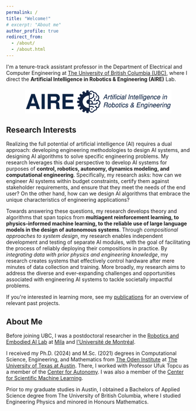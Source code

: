 ```yaml
---
permalink: /
title: "Welcome!"
# excerpt: "About me"
author_profile: true
redirect_from: 
  - /about/
  - /about.html
---
```


I'm a tenure-track assistant professor in the Department of  Electrical and Computer Engineering at [The University of British Columbia (UBC)](https://ece.ubc.ca/), where I direct the **Artificial Intelligence in Robotics & Engineering (AIRE)** Lab.
<!-- In Fall 2025, I will begin as a tenure-track assistant professor in the Department of Electrical and Computer Engineering at [The University of British Columbia (UBC)](https://ece.ubc.ca/).  -->

<div style="text-align: center; margin-bottom: 20px; margin-top: 20px;">
  <img 
  src="/images/aire_lab_logo.png" 
  width=400>
</div>

<!-- ## We're Hiring
The AIRE Lab is looking for highly motivated graduate students that are interested in advancing research at the intersection of **machine learning, reinforcement learning, robotics, control, autonomous systems, and computational modeling**.
We have openings for fully funded MASc and PhD positions within the Department of Electrical and Computer Engineering at UBC's Vancouver campus, beginning September 2025.
More details can be found in the following [application instructions](joinAIRE.md).

The first round of application reviews will take place on **December 20th, 2024**. 
For PhD applicants, applications submitted before **December 31st, 2024** are preferred and will be considered by the department for a four-year fellowship.
The final deadline for all applicants is **January 15th, 2025**. -->


## Research Interests
Realizing the full potential of artificial intelligence (AI) requires a dual approach: developing engineering methodologies to design AI systems, and designing AI algorithms to solve specific engineering problems. My research leverages this dual perspective to develop AI systems for purposes of **control, robotics, autonomy, dynamics modeling, and computational engineering**. Specifically, my research asks: how can we engineer AI systems within budget constraints, certify them against stakeholder requirements, and ensure that they meet the needs of the end user? On the other hand, how can we design AI algorithms that embrace the unique characteristics of engineering applications?

Towards answering these questions, my research develops theory and algorithms that span topics from **multiagent reinforcement learning, to physics-informed machine learning, to the reliable use of large language models in the design of autonomous systems**. Through *compositional approaches to system design*, my research enables independent development and testing of separate AI modules, 
with the goal of facilitating the process of reliably deploying their compositions in practice. By *integrating data with prior physics and engineering knowledge*, my research creates systems that effectively control hardware after mere minutes of data collection and training. More broadly, my research aims to address the diverse and ever-expanding challenges and opportunities associated with engineering AI systems to tackle societally impactful problems.

If you're interested in learning more, see my [publications](publications.md) for an overview of relevant past projects.

<!-- If you're interested in learning more, click [here](publications.md) for a list of my recent projects. -->

## About Me
Before joining UBC, I was a postdoctoral researcher in the [Robotics and Embodied AI Lab](https://montrealrobotics.ca/) at [Mila](https://mila.quebec/en) and [l'Université de Montréal](https://diro.umontreal.ca/accueil/). 

I received my Ph.D. (2024) and M.Sc. (2021) degrees in Computational Science, Engineering, and Mathematics from [The Oden Institute](https://www.oden.utexas.edu/) at [The University of Texas at Austin](https://www.utexas.edu/). There, I worked with Professor Ufuk Topcu as a member of the [Center for Autonomy](https://oden.utexas.edu/research/centers-and-groups/center-for-autonomy/). I was also a member of the [Center for Scientific Machine Learning](https://oden.utexas.edu/research/centers-and-groups/center-for-scientific-machine-learning/). 
<!-- I'm a member of Professor Ufuk Topcu's [Autonomous Systems Group](https://www.ae.utexas.edu/facultysites/topcu/wiki/index.php/Main_Page).  -->

Prior to my graduate studies in Austin, I obtained a Bachelors of Applied Science degree from The University of British Columbia, where I studied Engineering Physics and minored in Honours Mathematics.

<!-- This is the front page of a website that is powered by the [academicpages template](https://github.com/academicpages/academicpages.github.io) and hosted on GitHub pages. [GitHub pages](https://pages.github.com) is a free service in which websites are built and hosted from code and data stored in a GitHub repository, automatically updating when a new commit is made to the respository. This template was forked from the [Minimal Mistakes Jekyll Theme](https://mmistakes.github.io/minimal-mistakes/) created by Michael Rose, and then extended to support the kinds of content that academics have: publications, talks, teaching, a portfolio, blog posts, and a dynamically-generated CV. You can fork [this repository](https://github.com/academicpages/academicpages.github.io) right now, modify the configuration and markdown files, add your own PDFs and other content, and have your own site for free, with no ads! An older version of this template powers my own personal website at [stuartgeiger.com](http://stuartgeiger.com), which uses [this Github repository](https://github.com/staeiou/staeiou.github.io).

A data-driven personal website
======
Like many other Jekyll-based GitHub Pages templates, academicpages makes you separate the website's content from its form. The content & metadata of your website are in structured markdown files, while various other files constitute the theme, specifying how to transform that content & metadata into HTML pages. You keep these various markdown (.md), YAML (.yml), HTML, and CSS files in a public GitHub repository. Each time you commit and push an update to the repository, the [GitHub pages](https://pages.github.com/) service creates static HTML pages based on these files, which are hosted on GitHub's servers free of charge.

Many of the features of dynamic content management systems (like Wordpress) can be achieved in this fashion, using a fraction of the computational resources and with far less vulnerability to hacking and DDoSing. You can also modify the theme to your heart's content without touching the content of your site. If you get to a point where you've broken something in Jekyll/HTML/CSS beyond repair, your markdown files describing your talks, publications, etc. are safe. You can rollback the changes or even delete the repository and start over -- just be sure to save the markdown files! Finally, you can also write scripts that process the structured data on the site, such as [this one](https://github.com/academicpages/academicpages.github.io/blob/master/talkmap.ipynb) that analyzes metadata in pages about talks to display [a map of every location you've given a talk](https://academicpages.github.io/talkmap.html).

Getting started
======
1. Register a GitHub account if you don't have one and confirm your e-mail (required!)
1. Fork [this repository](https://github.com/academicpages/academicpages.github.io) by clicking the "fork" button in the top right. 
1. Go to the repository's settings (rightmost item in the tabs that start with "Code", should be below "Unwatch"). Rename the repository "[your GitHub username].github.io", which will also be your website's URL.
1. Set site-wide configuration and create content & metadata (see below -- also see [this set of diffs](http://archive.is/3TPas) showing what files were changed to set up [an example site](https://getorg-testacct.github.io) for a user with the username "getorg-testacct")
1. Upload any files (like PDFs, .zip files, etc.) to the files/ directory. They will appear at https://[your GitHub username].github.io/files/example.pdf.  
1. Check status by going to the repository settings, in the "GitHub pages" section

Site-wide configuration
------
The main configuration file for the site is in the base directory in [_config.yml](https://github.com/academicpages/academicpages.github.io/blob/master/_config.yml), which defines the content in the sidebars and other site-wide features. You will need to replace the default variables with ones about yourself and your site's github repository. The configuration file for the top menu is in [_data/navigation.yml](https://github.com/academicpages/academicpages.github.io/blob/master/_data/navigation.yml). For example, if you don't have a portfolio or blog posts, you can remove those items from that navigation.yml file to remove them from the header. 

Create content & metadata
------
For site content, there is one markdown file for each type of content, which are stored in directories like _publications, _talks, _posts, _teaching, or _pages. For example, each talk is a markdown file in the [_talks directory](https://github.com/academicpages/academicpages.github.io/tree/master/_talks). At the top of each markdown file is structured data in YAML about the talk, which the theme will parse to do lots of cool stuff. The same structured data about a talk is used to generate the list of talks on the [Talks page](https://academicpages.github.io/talks), each [individual page](https://academicpages.github.io/talks/2012-03-01-talk-1) for specific talks, the talks section for the [CV page](https://academicpages.github.io/cv), and the [map of places you've given a talk](https://academicpages.github.io/talkmap.html) (if you run this [python file](https://github.com/academicpages/academicpages.github.io/blob/master/talkmap.py) or [Jupyter notebook](https://github.com/academicpages/academicpages.github.io/blob/master/talkmap.ipynb), which creates the HTML for the map based on the contents of the _talks directory).

**Markdown generator**

I have also created [a set of Jupyter notebooks](https://github.com/academicpages/academicpages.github.io/tree/master/markdown_generator
) that converts a CSV containing structured data about talks or presentations into individual markdown files that will be properly formatted for the academicpages template. The sample CSVs in that directory are the ones I used to create my own personal website at stuartgeiger.com. My usual workflow is that I keep a spreadsheet of my publications and talks, then run the code in these notebooks to generate the markdown files, then commit and push them to the GitHub repository.

How to edit your site's GitHub repository
------
Many people use a git client to create files on their local computer and then push them to GitHub's servers. If you are not familiar with git, you can directly edit these configuration and markdown files directly in the github.com interface. Navigate to a file (like [this one](https://github.com/academicpages/academicpages.github.io/blob/master/_talks/2012-03-01-talk-1.md) and click the pencil icon in the top right of the content preview (to the right of the "Raw | Blame | History" buttons). You can delete a file by clicking the trashcan icon to the right of the pencil icon. You can also create new files or upload files by navigating to a directory and clicking the "Create new file" or "Upload files" buttons. 

Example: editing a markdown file for a talk
![Editing a markdown file for a talk](/images/editing-talk.png)

For more info
------
More info about configuring academicpages can be found in [the guide](https://academicpages.github.io/markdown/). The [guides for the Minimal Mistakes theme](https://mmistakes.github.io/minimal-mistakes/docs/configuration/) (which this theme was forked from) might also be helpful. -->
